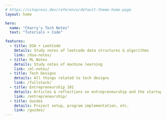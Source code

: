 ```yaml
---
# https://vitepress.dev/reference/default-theme-home-page
layout: home

hero:
  name: "Charry's Tech Notes"
  text: "Tutorials + Code"

features:
  - title: DSA + LeetCode
    details: Study notes of leetcode data structures & algorithms
    link: /dsa-notes/
  - title: ML Notes
    details: Study notes of machine learning
    link: /ml-notes/
  - title: Tech Designs
    details: All things related to tech designs
    link: /fullstack/
  - title: Entrepreneurship 101
    details: Articles & reflections on entrepreneurship and the startups world
    link: /entrepreneurship/
  - title: Guides
    details: Project setup, program implementation, etc.
    link: /guides/
---
```


